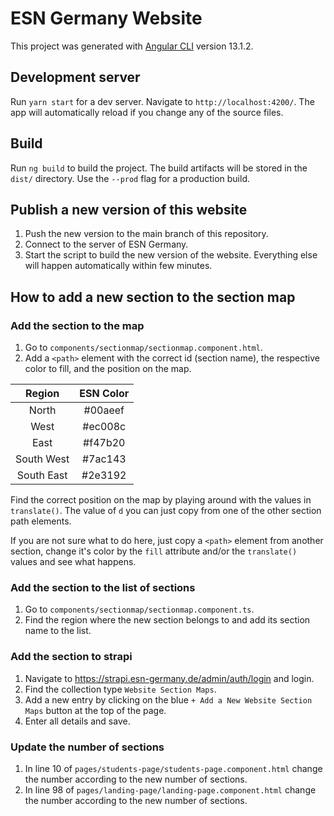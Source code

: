 # ESN Germany Website

This project was generated with [Angular CLI](https://github.com/angular/angular-cli) version 13.1.2.

## Development server

Run `yarn start` for a dev server. Navigate to `http://localhost:4200/`. The app will automatically reload if you change any of the source files.

## Build

Run `ng build` to build the project. The build artifacts will be stored in the `dist/` directory. Use the `--prod` flag for a production build.

## Publish a new version of this website

1. Push the new version to the main branch of this repository.
2. Connect to the server of ESN Germany.
3. Start the script to build the new version of the website.
   Everything else will happen automatically within few minutes.

## How to add a new section to the section map

### Add the section to the map

1. Go to `components/sectionmap/sectionmap.component.html`.
2. Add a `<path>` element with the correct id (section name), the respective color to fill, and the position on the map.

|   Region   | ESN Color |
| :--------: | :-------: |
|   North    |  #00aeef  |
|    West    |  #ec008c  |
|    East    |  #f47b20  |
| South West |  #7ac143  |
| South East |  #2e3192  |

Find the correct position on the map by playing around with the values in `translate()`. The value of `d` you can just copy from one of the other section path elements.

If you are not sure what to do here, just copy a `<path>` element from another section, change it's color by the `fill` attribute and/or the `translate()` values and see what happens.

### Add the section to the list of sections

1. Go to `components/sectionmap/sectionmap.component.ts`.
2. Find the region where the new section belongs to and add its section name to the list.

### Add the section to strapi

1. Navigate to https://strapi.esn-germany.de/admin/auth/login and login.
2. Find the collection type `Website Section Maps`.
3. Add a new entry by clicking on the blue `+ Add a New Website Section Maps` button at the top of the page.
4. Enter all details and save.

### Update the number of sections

1. In line 10 of `pages/students-page/students-page.component.html` change the number according to the new number of sections.
2. In line 98 of `pages/landing-page/landing-page.component.html` change the number according to the new number of sections.

